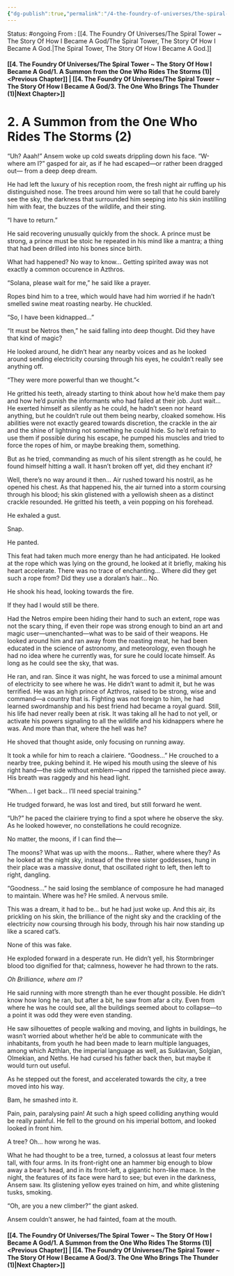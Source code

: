 ```yaml
---
{"dg-publish":true,"permalink":"/4-the-foundry-of-universes/the-spiral-tower-the-story-of-how-i-became-a-god/2-a-summon-from-the-one-who-rides-the-storms-2/","created":"2024-08-31T23:47:17.619-04:00","updated":"2024-11-19T19:31:00.407-05:00"}
---
```


Status: #ongoing
From : [[4. The Foundry Of Universes/The Spiral Tower ~ The Story Of How I Became A God/The Spiral Tower, The Story Of How I Became A God.\|The Spiral Tower, The Story Of How I Became A God.]]
#### [[4. The Foundry Of Universes/The Spiral Tower ~ The Story Of How I Became A God/1. A Summon from the One Who Rides The Storms (1)\|<Previous Chapter]] | [[4. The Foundry Of Universes/The Spiral Tower ~ The Story Of How I Became A God/3. The One Who Brings The Thunder (1)\|Next Chapter>]]
# 2. A Summon from the One Who Rides The Storms (2)
“Uh? Aaah!” Ansem woke up cold sweats drippling down his face. “W-where am I?” gasped for air, as if he had escaped—or rather been dragged out— from a deep deep dream.

He had left the luxury of his reception room, the fresh night air ruffing up his distinguished nose. The trees around him were so tall that he could barely see the sky, the darkness that surrounded him seeping into his skin instilling him with fear, the buzzes of the wildlife, and their sting.

“I have to return.”

He said recovering unusually quickly from the shock. A prince must be strong, a prince must be stoic he repeated in his mind like a mantra; a thing that had been drilled into his bones since birth.

What had happened? No way to know… Getting spirited away was not exactly a common occurence in Azthros.

“Solana, please wait for me,” he said like a prayer.

Ropes bind him to a tree, which would have had him worried if he hadn’t smelled swine meat roasting nearby. He chuckled.

“So, I have been kidnapped…”

“It must be Netros then,” he said falling into deep thought. Did they have that kind of magic?

He looked around, he didn’t hear any nearby voices and as he looked around sending electricity coursing through his eyes, he couldn’t really see anything off.

“They were more powerful than we thought.”<

He gritted his teeth, already starting to think about how he’d make them pay and how he’d punish the informants who had failed at their job. Just wait... He exerted himself as silently as he could, he hadn’t seen nor heard anything, but he couldn’t rule out them being nearby, cloaked somehow. His abilities were not exactly geared towards discretion, the crackle in the air and the shine of lightning not something he could hide. So he’d refrain to use them if possible during his escape, he pumped his muscles and tried to force the ropes of him, or maybe breaking them, something.

But as he tried, commanding as much of his silent strength as he could, he found himself hitting a wall. It hasn’t broken off yet, did they enchant it?

Well, there’s no way around it then… Air rushed toward his nostril, as he opened his chest. As that happened his, the air turned into a storm coursing through his blood; his skin glistened with a yellowish sheen as a distinct crackle resounded. He gritted his teeth, a vein popping on his forehead.

He exhaled a gust.

Snap.

He panted.

This feat had taken much more energy than he had anticipated. He looked at the rope which was lying on the ground, he looked at it briefly, making his heart accelerate. There was no trace of enchanting… Where did they get such a rope from? Did they use a doralan’s hair… No.

He shook his head, looking towards the fire.

If they had I would still be there.

Had the Netros empire been hiding their hand to such an extent, rope was not the scary thing, if even their rope was strong enough to bind an art and magic user—unenchanted—what was to be said of their weapons. He looked around him and ran away from the roasting meat, he had been educated in the science of astronomy, and meteorology, even though he had no idea where he currently was, for sure he could locate himself. As long as he could see the sky, that was.

He ran, and ran. Since it was night, he was forced to use a minimal amount of electricity to see where he was. He didn’t want to admit it, but he was terrified. He was an high prince of Azthros, raised to be strong, wise and command—a country that is. Fighting was not foreign to him, he had learned swordmanship and his best friend had became a royal guard. Still, his life had never really been at risk. It was taking all he had to not yell, or activate his powers signaling to all the wildlife and his kidnappers where he was. And more than that, where the hell was he?

He shoved that thought aside, only focusing on running away.

It took a while for him to reach a clairiere. “Goodness…” He crouched to a nearby tree, puking behind it. He wiped his mouth using the sleeve of his right hand—the side without emblem—and ripped the tarnished piece away. His breath was raggedy and his head light.

“When… I get back… I’ll need special training.”

He trudged forward, he was lost and tired, but still forward he went.

“Uh?” he paced the clairiere trying to find a spot where he observe the sky. As he looked however, no constellations he could recognize.

No matter, the moons, if I can find the—

The moons? What was up with the moons… Rather, where where they? As he looked at the night sky, instead of the three sister goddesses, hung in their place was a massive donut, that oscillated right to left, then left to right, dangling.

“Goodness…” he said losing the semblance of composure he had managed to maintain. Where was he? He smiled. A nervous smile.

This was a dream, it had to be… but he had just woke up. And this air, its prickling on his skin, the brilliance of the night sky and the crackling of the electricity now coursing through his body, through his hair now standing up like a scared cat’s.

None of this was fake.

He exploded forward in a desperate run. He didn’t yell, his Stormbringer blood too dignified for that; calmness, however he had thrown to the rats.

*Oh Brilliance, where am I?*

He said running with more strength than he ever thought possible. He didn’t know how long he ran, but after a bit, he saw from afar a city. Even from where he was he could see, all the buildings seemed about to collapse—to a point it was odd they were even standing.

He saw silhouettes of people walking and moving, and lights in buildings, he wasn’t worried about whether he’d be able to communicate with the inhabitants, from youth he had been made to learn multiple languages, among which Azthlan, the imperial language as well, as Suklavian, Solgian, Olmekian, and Neths. He had cursed his father back then, but maybe it would turn out useful.

As he stepped out the forest, and accelerated towards the city, a tree moved into his way.

Bam, he smashed into it.

Pain, pain, paralysing pain! At such a high speed colliding anything would be really painful. He fell to the ground on his imperial bottom, and looked looked in front him.

A tree? Oh… how wrong he was.

What he had thought to be a tree, turned, a colossus at least four meters tall, with four arms. In its front-right one an hammer big enough to blow away a bear’s head, and in its front-left, a gigantic horn-like mace. In the night, the features of its face were hard to see; but even in the darkness, Ansem saw. Its glistening yellow eyes trained on him, and white glistening tusks, smoking.

“Oh, are you a new climber?” the giant asked.

Ansem couldn’t answer, he had fainted, foam at the mouth.


#### [[4. The Foundry Of Universes/The Spiral Tower ~ The Story Of How I Became A God/1. A Summon from the One Who Rides The Storms (1)\|<Previous Chapter]] | [[4. The Foundry Of Universes/The Spiral Tower ~ The Story Of How I Became A God/3. The One Who Brings The Thunder (1)\|Next Chapter>]]